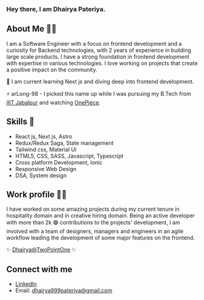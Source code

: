 ### Hey there, I am Dhairya Pateriya.

## About Me 🙋‍♂️
I am a Software Engineer with a focus on frontend development and a curiosity for Backend technologies, with 2 years of experience in building large scale products. I have a strong foundation in frontend development with expertise in various technologies. I love working on projects that create a positive impact on the community. 

🌱 I am current learning Next js and diving deep into frontend development.

⚡ arLong-98 - I picked this name up while I was pursuing my B.Tech from [IIIT Jabalpur](https://www.iiitdmj.ac.in/) and watching [OnePiece](https://en.wikipedia.org/wiki/One_Piece).


## Skills 🚀
- React js, Next js, Astro
- Redux/Redux Saga, State management
- Tailwind css, Material UI
- HTML5, CSS, SASS, Javascript, Typescript
- Cross platform Development, Ionic
- Responsive Web Design
- DSA, System design
  
## Work profile 🧑‍💻
I have worked on some amazing projects during my current tenure in hospitality domain and in creative hiring domain. Being an active developer with more than 2k 🟢 contributions to the projects' development, I am involved with a team of designers, managers and engineers in an agile workflow leading the development of some major features on the frontend.

✨ [Dhairya@TwoPointOne](https://www.github.com/dhairya-pdgt) ✨
  
## Connect with me
- [LinkedIn](https://www.linkedin.com/in/dhairya-pateriya-b12a8216a/)
- Email: dhairya999pateriya@gmail.com
